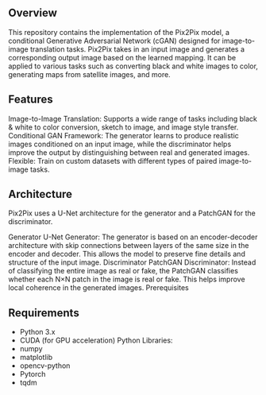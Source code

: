 ## Overview
This repository contains the implementation of the Pix2Pix model, a conditional Generative Adversarial Network (cGAN) designed for image-to-image translation tasks. Pix2Pix takes in an input image and generates a corresponding output image based on the learned mapping. It can be applied to various tasks such as converting black and white images to color, generating maps from satellite images, and more.

## Features
Image-to-Image Translation: Supports a wide range of tasks including black & white to color conversion, sketch to image, and image style transfer.
Conditional GAN Framework: The generator learns to produce realistic images conditioned on an input image, while the discriminator helps improve the output by distinguishing between real and generated images.
Flexible: Train on custom datasets with different types of paired image-to-image tasks.

## Architecture
Pix2Pix uses a U-Net architecture for the generator and a PatchGAN for the discriminator.

Generator
U-Net Generator: The generator is based on an encoder-decoder architecture with skip connections between layers of the same size in the encoder and decoder. This allows the model to preserve fine details and structure of the input image.
Discriminator
PatchGAN Discriminator: Instead of classifying the entire image as real or fake, the PatchGAN classifies whether each N×N patch in the image is real or fake. This helps improve local coherence in the generated images.
Prerequisites

## Requirements
* Python 3.x
* CUDA (for GPU acceleration)
Python Libraries:
* numpy
* matplotlib
* opencv-python
* Pytorch
* tqdm
